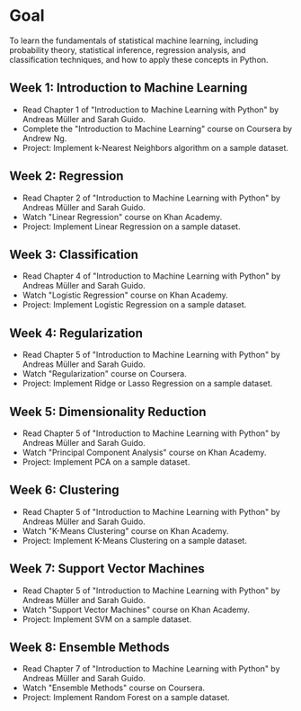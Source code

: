 # Goal
To learn the fundamentals of statistical machine learning, including probability theory, statistical inference, regression analysis, and classification techniques, and how to apply these concepts in Python.



## Week 1: Introduction to Machine Learning
* Read Chapter 1 of "Introduction to Machine Learning with Python" by Andreas Müller and Sarah Guido.
* Complete the "Introduction to Machine Learning" course on Coursera by Andrew Ng.
* Project: Implement k-Nearest Neighbors algorithm on a sample dataset.

## Week 2: Regression
* Read Chapter 2 of "Introduction to Machine Learning with Python" by Andreas Müller and Sarah Guido.
* Watch "Linear Regression" course on Khan Academy.
* Project: Implement Linear Regression on a sample dataset.

## Week 3: Classification
* Read Chapter 4 of "Introduction to Machine Learning with Python" by Andreas Müller and Sarah Guido.
* Watch "Logistic Regression" course on Khan Academy.
* Project: Implement Logistic Regression on a sample dataset.

## Week 4: Regularization
* Read Chapter 5 of "Introduction to Machine Learning with Python" by Andreas Müller and Sarah Guido.
* Watch "Regularization" course on Coursera.
* Project: Implement Ridge or Lasso Regression on a sample dataset.

## Week 5: Dimensionality Reduction
* Read Chapter 5 of "Introduction to Machine Learning with Python" by Andreas Müller and Sarah Guido.
* Watch "Principal Component Analysis" course on Khan Academy.
* Project: Implement PCA on a sample dataset.

## Week 6: Clustering
* Read Chapter 5 of "Introduction to Machine Learning with Python" by Andreas Müller and Sarah Guido.
* Watch "K-Means Clustering" course on Khan Academy.
* Project: Implement K-Means Clustering on a sample dataset.

## Week 7: Support Vector Machines
* Read Chapter 5 of "Introduction to Machine Learning with Python" by Andreas Müller and Sarah Guido.
* Watch "Support Vector Machines" course on Khan Academy.
* Project: Implement SVM on a sample dataset.

## Week 8: Ensemble Methods
* Read Chapter 7 of "Introduction to Machine Learning with Python" by Andreas Müller and Sarah Guido.
* Watch "Ensemble Methods" course on Coursera.
* Project: Implement Random Forest on a sample dataset.
